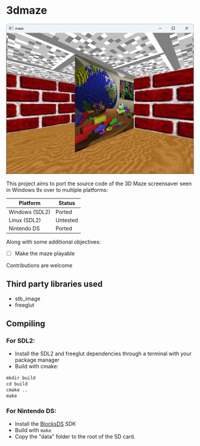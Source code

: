 # 3dmaze

![image](screenshot.png)

This project aims to port the source code of the 3D Maze screensaver seen in Windows 9x over to multiple platforms:

| Platform       | Status                                                |
|----------------|-------------------------------------------------------|
| Windows (SDL2) | Ported                                                |
| Linux (SDL2)   | Untested                                              |
| Nintendo DS    | Ported                                                |

Along with some additional objectives:
- [ ] Make the maze playable

Contributions are welcome

## Third party libraries used
* stb_image
* freeglut

## Compiling

### For SDL2:
* Install the SDL2 and freeglut dependencies through a terminal with your package manager
* Build with cmake:
```
mkdir build
cd build
cmake ..
make
```

### For Nintendo DS:
* Install the [BlocksDS](https://blocksds.skylyrac.net/docs/setup/options/) SDK
* Build with `make`
* Copy the "data" folder to the root of the SD card.
